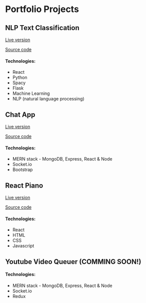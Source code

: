 # Portfolio Projects

## NLP Text Classification

[Live version](https://spacy-nlp-flask.herokuapp.com/)

[Source code](https://github.com/Roundy123/nlp-text-classification)

#### Technologies:

- React
- Python
- Spacy
- Flask
- Machine Learning
- NLP (natural language processing)

## Chat App

[Live version](https://chat-app-socketio-mern.herokuapp.com/)

[Source code](https://github.com/Roundy123/chat-app)

#### Technologies:

- MERN stack - MongoDB, Express, React & Node
- Socket.io
- Bootstrap

## React Piano

[Live version](https://piano-react.herokuapp.com/)

[Source code](https://github.com/Roundy123/react-piano)

#### Technologies:

- React
- HTML
- CSS
- Javascript

## Youtube Video Queuer (COMMING SOON!)

#### Technologies:

- MERN stack - MongoDB, Express, React & Node
- Socket.io
- Redux

